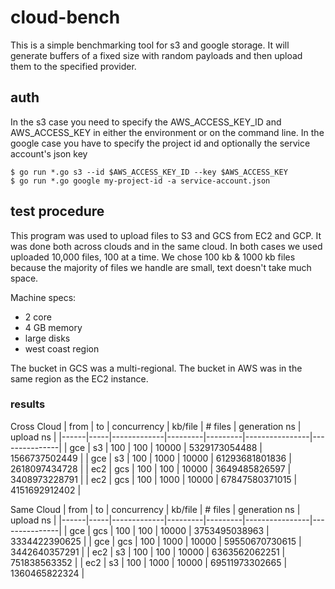 # cloud-bench

This is a simple benchmarking tool for s3 and google storage. It will generate buffers of a fixed size with random payloads and then upload them to the specified provider.


## auth
In the s3 case you need to specify the AWS_ACCESS_KEY_ID and AWS_ACCESS_KEY in either the environment or on the command line.
In the google case you have to specify the project id and optionally the service account's json key

```
$ go run *.go s3 --id $AWS_ACCESS_KEY_ID --key $AWS_ACCESS_KEY
$ go run *.go google my-project-id -a service-account.json
```

## test procedure
This program was used to upload files to S3 and GCS from EC2 and GCP. It was done both across clouds and in the same cloud. In both cases we used uploaded 10,000 files, 100 at a time. We chose 100 kb & 1000 kb files because the majority of files we handle are small, text doesn't take much space.

Machine specs:
- 2 core
- 4 GB memory
- large disks
- west coast region

The bucket in GCS was a multi-regional. The bucket in AWS was in the same region as the EC2 instance.

### results

Cross Cloud
| from | to  | concurrency | kb/file | # files | generation ns  | upload ns     |
|------|-----|-------------|---------|---------|----------------|---------------|
| gce  | s3  | 100         | 100     | 10000   | 5329173054488  | 1566737502449 |
| gce  | s3  | 100         | 1000    | 10000   | 61293681801836 | 2618097434728 |
| ec2  | gcs | 100         | 100     | 10000   | 3649485826597  | 3408973228791 |
| ec2  | gcs | 100         | 1000    | 10000   | 67847580371015 | 4151692912402 |

Same Cloud
| from | to  | concurrency | kb/file | # files | generation ns  | upload ns     |
|------|-----|-------------|---------|---------|----------------|---------------|
| gce  | gcs | 100         | 100     | 10000   | 3753495038963  | 3334422390625 |
| gce  | gcs | 100         | 1000    | 10000   | 59550670730615 | 3442640357291 |
| ec2  | s3  | 100         | 100     | 10000   | 6363562062251  | 751838563352  |
| ec2  | s3  | 100         | 1000    | 10000   | 69511973302665 | 1360465822324 |
